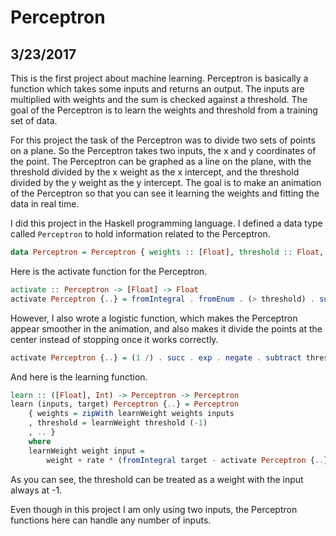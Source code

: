 # Perceptron

## 3/23/2017

This is the first project about machine learning. Perceptron is basically a function which takes some inputs and returns an output. The inputs are multiplied with weights and the sum is checked against a threshold. The goal of the Perceptron is to learn the weights and threshold from a training set of data.

For this project the task of the Perceptron was to divide two sets of points on a plane. So the Perceptron takes two inputs, the x and y coordinates of the point. The Perceptron can be graphed as a line on the plane, with the threshold divided by the x weight as the x intercept, and the threshold divided by the y weight as the y intercept. The goal is to make an animation of the Perceptron so that you can see it learning the weights and fitting the data in real time.

I did this project in the Haskell programming language. I defined a data type called `Perceptron` to hold information related to the Perceptron.

```haskell
data Perceptron = Perceptron { weights :: [Float], threshold :: Float, rate :: Float }
```

Here is the activate function for the Perceptron.

```haskell
activate :: Perceptron -> [Float] -> Float
activate Perceptron {..} = fromIntegral . fromEnum . (> threshold) . sum . zipWith (*) weights
```

However, I also wrote a logistic function, which makes the Perceptron appear smoother in the animation, and also makes it divide the points at the center instead of stopping once it works correctly.

```haskell
activate Perceptron {..} = (1 /) . succ . exp . negate . subtract threshold . sum . zipWith (*) weights
```

And here is the learning function.

```haskell
learn :: ([Float], Int) -> Perceptron -> Perceptron
learn (inputs, target) Perceptron {..} = Perceptron
    { weights = zipWith learnWeight weights inputs
    , threshold = learnWeight threshold (-1)
    , .. }
    where
    learnWeight weight input =
        weight + rate * (fromIntegral target - activate Perceptron {..} inputs) * input
```

As you can see, the threshold can be treated as a weight with the input always at -1.

Even though in this project I am only using two inputs, the Perceptron functions here can handle any number of inputs.